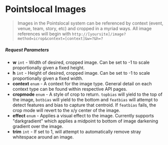 # Pointslocal Images

> Images in the Pointslocal system can be referenced by context (event, venue, team, story, etc) and cropped in a myriad ways.  All image references will begin with ```http://[yoursite]/image?method=icrop&context=[context]&w=?&h=?```

##### Request Parameters
- **w** ```int``` - Width of desired, cropped image.  Can be set to -1 to scale proportionally given a fixed height.
- **h** ```int``` - Height of desired, cropped image.  Can be set to -1 to scale proportionally given a fixed width.
- **context** ```enum``` - A context for the image type.  General detail on each context type can be found within respective API pages.
- **cropmode** ```enum``` - A style of crop to return.  ```topbias``` will yield to the top of the image, ```botbias``` will yield to the bottom and ```featbias``` will attempt to detect features and bias to capture that centroid.  If ```featbias``` fails, the crop mode will revert to the x/y center of the image.
- **effect** ```enum``` - Applies a visual effect to the image.  Currently supports "darkgradient" which applies a midpoint to bottom of image darkening gradient over the image.
- **trim** ```int``` - If set to 1, will attempt to automatically remove stray whitespace around an image.
